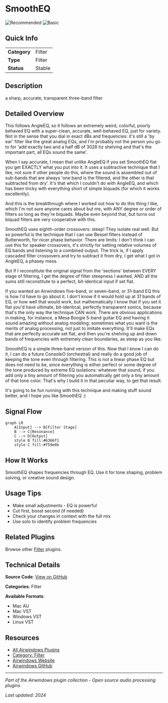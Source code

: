 # SmoothEQ

![Recommended](https://img.shields.io/badge/-Recommended-6366f1) ![Basic](https://img.shields.io/badge/-Basic-f59e0b)

## Quick Info

| | |
|---|---|
| **Category** | Filter |
| **Type** | Filter |
| **Status** | Stable |

## Description

a sharp, accurate, transparent three-band filter

## Detailed Overview

This follows AngleEQ, so it follows an extremely weird, colorful, poorly behaved EQ with a super-clean, accurate, well-behaved EQ, just for variety. Not in the sense that you dial in exact dBs and frequencies: it's still a 'by ear' filter like the great analog EQs, and I'm probably not the person you go to for 'add exactly two and a half dB of 3026 hz shelving and that's the important part, all EQs sound the same'.

When I say accurate, I mean that unlike AngleEQ if you set SmoothEQ flat you get EXACTLY what you put into it. It uses a subtractive technique that I like, not sure if other people do this, where the sound is assembled out of sub-bands that are always 'one band is the filtered, and the other is that subtracted from dry'. It's that which I couldn't do with AngleEQ, and which has been tricky with everything short of simple biquads (for which it works excellently).

And this is the breakthrough where I worked out how to do this thing I like, which I'm not sure anyone cares about but me, with ANY degree or order of filters so long as they're biquads. Maybe even beyond that, but turns out biquad filters are very cooperative with this.

SmoothEQ uses eighth-order crossovers: steep! They isolate real well. But so powerful is the technique that I can use Bessel filters instead of Butterworth, for nicer phase behavior. There are limits: I don't think I can use this for speaker crossovers, it's strictly for setting relative volumes of EQ bands and listening to a combined output. The trick is, if I apply cascaded filter crossovers and try to subtract it from dry, I get what I got in AngleEQ, a phasey mess.

But if I reconstitute the original signal from the 'sections' between EVERY stage of filtering, I get the degree of filter steepness I wanted, AND all the sums still reconstitute to a perfect, bit-identical input if set flat.

If you wanted an Airwindows five-band, or seven-band, or 31-band EQ this is how I'd have to go about it. I don't know if it would hold up at 31 bands of EQ, or how well that would work, but mathematically I know that if you set it flat you'd have ultimate, bit-identical, perfectly transparent sonics, because that's the only way the technique CAN work. There are obvious applications in making, for instance, a Mesa Boogie 5-band guitar EQ and having it sound amazing without analog modeling: sometimes what you want is the merits of analog processing, not just to imitate everything. It'll make EQs that are perfectly accurate set flat, and then you're shelving up and down bands of frequencies with extremely clean boundaries, as steep as you like.

SmoothEQ is a simple three-band version of this. Now that I know I can do it, I can do a future ConsoleO (orchestral) and really do a good job of keeping the tone even through filtering. This is not a linear phase EQ but does not need to be, since everything is either perfect or some degree of the tone produced by extreme EQ isolations: whatever that sound, if you add only a tiny amount of filtering you automatically get only a tiny amount of that tone color. That's why I build it in that peculiar way, to get that result.

It's going to be fun running with this technique and making stuff sound better, and I hope you like SmoothEQ :)

## Signal Flow

```mermaid
graph LR
    A[Input] --> B[Filter Stage]
    B --> C[Resonance]
    C --> D[Output]
    style B fill:#6366f1
    style C fill:#f59e0b
```

## How It Works

SmoothEQ shapes frequencies through EQ. Use it for tone shaping, problem solving, or creative sound design.

## Usage Tips

- Make small adjustments - EQ is powerful
- Cut first, boost second (if needed)
- Check your changes in context with the full mix
- Use solo to identify problem frequencies


## Related Plugins

Browse other [Filter](../categories/filter.md) plugins.


## Technical Details

**Source Code**: [View on GitHub](https://github.com/airwindows/airwindows/tree/master/plugins/LinuxVST/src/SmoothEQ)

**Categories**: Filter

**Available Formats**:
- Mac AU
- Mac VST
- Windows VST
- Linux VST

## Resources

- [All Airwindows Plugins](../../README.md)
- [Category: Filter](../categories/filter.md)
- [Airwindows Website](https://www.airwindows.com)
- [Airwindows GitHub](https://github.com/airwindows/airwindows)

---

*Part of the Airwindows plugin collection - Open source audio processing plugins*

*Last updated: 2024*

